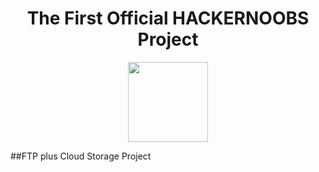 
<h1 align="center">The First Official HACKERNOOBS Project</h1>

<p align="center">
  <img src="images/logo.png" width="128" />
</p>

##FTP plus Cloud Storage Project
